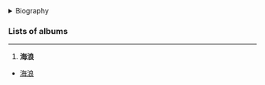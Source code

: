 <details>
<summary>Biography</summary>

![fBEq1x9u](https://thumbsnap.com/i/fBEq1x9u.png)

?> Huang Pingyuan (March 17, 1967 - ) is a Taiwanese singer. At the age of 20, he and his brother entered the "1st Youth Star Inter-school Music Competition" and won the second place at the first try. Afterwards, he introduced his compositions to producer Shen Guangyuan, who appreciated him and signed him officially. In April 2002, he hosted China TV's variety show "Variety Big Brother" for the first time.

</details>

### Lists of albums

---
1. **海浪**
- [海浪](https://e1.pcloud.link/publink/show?code=XZ4He4ZGcP7wIWMYh0HEJoKKCoUkj9bMrgy ':crossorgin')